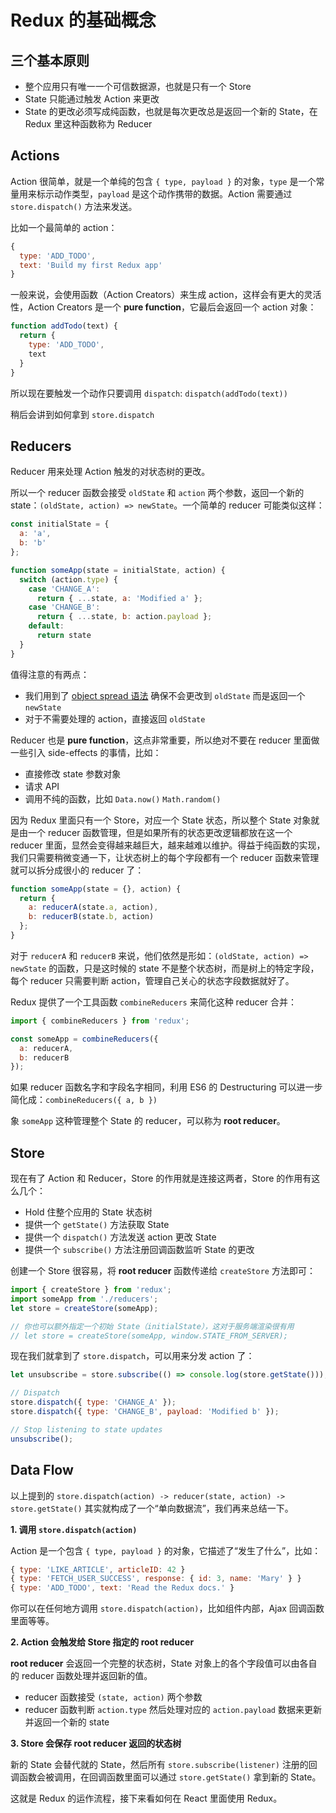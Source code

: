 # Redux 的基础概念

## 三个基本原则

- 整个应用只有唯一一个可信数据源，也就是只有一个 Store
- State 只能通过触发 Action 来更改
- State 的更改必须写成纯函数，也就是每次更改总是返回一个新的
  State，在 Redux 里这种函数称为 Reducer

## Actions

Action 很简单，就是一个单纯的包含 `{ type, payload }` 的对象，`type`
是一个常量用来标示动作类型，`payload` 是这个动作携带的数据。Action 需要通过
`store.dispatch()` 方法来发送。

比如一个最简单的 action：

```javascript
{
  type: 'ADD_TODO',
  text: 'Build my first Redux app'
}
```

一般来说，会使用函数（Action Creators）来生成
action，这样会有更大的灵活性，Action Creators 是一个 **pure
function**，它最后会返回一个 action 对象：

```javascript
function addTodo(text) {
  return {
    type: 'ADD_TODO',
    text
  }
}
```

所以现在要触发一个动作只要调用 `dispatch`: `dispatch(addTodo(text))`

稍后会讲到如何拿到 `store.dispatch`

## Reducers

Reducer 用来处理 Action 触发的对状态树的更改。

所以一个 reducer 函数会接受 `oldState` 和 `action` 两个参数，返回一个新的
state：`(oldState, action) => newState`。一个简单的 reducer 可能类似这样：

```javascript
const initialState = {
  a: 'a',
  b: 'b'
};

function someApp(state = initialState, action) {
  switch (action.type) {
    case 'CHANGE_A':
      return { ...state, a: 'Modified a' };
    case 'CHANGE_B':
      return { ...state, b: action.payload };
    default:
      return state
  }
}
```

值得注意的有两点：

- 我们用到了 [object spread 语法](https://github.com/sebmarkbage/ecmascript-rest-spread) 确保不会更改到 `oldState` 而是返回一个 `newState`
- 对于不需要处理的 action，直接返回 `oldState`

Reducer 也是 **pure function**，这点非常重要，所以绝对不要在 reducer
里面做一些引入 side-effects 的事情，比如：

- 直接修改 state 参数对象
- 请求 API
- 调用不纯的函数，比如 `Data.now()` `Math.random()`

因为 Redux 里面只有一个 Store，对应一个 State 状态，所以整个 State
对象就是由一个 reducer 函数管理，但是如果所有的状态更改逻辑都放在这一个 reducer
里面，显然会变得越来越巨大，越来越难以维护。得益于纯函数的实现，我们只需要稍微变通一下，让状态树上的每个字段都有一个
reducer 函数来管理就可以拆分成很小的 reducer 了：

```javascript
function someApp(state = {}, action) {
  return {
    a: reducerA(state.a, action),
    b: reducerB(state.b, action)
  };
}
```

对于 `reducerA` 和 `reducerB` 来说，他们依然是形如：`(oldState, action) => newState` 的函数，只是这时候的 state 不是整个状态树，而是树上的特定字段，每个 reducer 只需要判断 action，管理自己关心的状态字段数据就好了。

Redux 提供了一个工具函数 `combineReducers` 来简化这种 reducer 合并：

```javascript
import { combineReducers } from 'redux';

const someApp = combineReducers({
  a: reducerA,
  b: reducerB
});
```

如果 reducer 函数名字和字段名字相同，利用 ES6 的 Destructuring
可以进一步简化成：`combineReducers({ a, b })`

象 `someApp` 这种管理整个 State 的 reducer，可以称为 **root reducer**。

## Store

现在有了 Action 和 Reducer，Store 的作用就是连接这两者，Store
的作用有这么几个：

- Hold 住整个应用的 State 状态树
- 提供一个 `getState()` 方法获取 State
- 提供一个 `dispatch()` 方法发送 action 更改 State
- 提供一个 `subscribe()` 方法注册回调函数监听 State 的更改

创建一个 Store 很容易，将 **root reducer** 函数传递给 `createStore` 方法即可：

```javascript
import { createStore } from 'redux';
import someApp from './reducers';
let store = createStore(someApp);

// 你也可以额外指定一个初始 State（initialState），这对于服务端渲染很有用
// let store = createStore(someApp, window.STATE_FROM_SERVER);
```

现在我们就拿到了 `store.dispatch`，可以用来分发 action 了：

```javascript
let unsubscribe = store.subscribe(() => console.log(store.getState()));

// Dispatch
store.dispatch({ type: 'CHANGE_A' });
store.dispatch({ type: 'CHANGE_B', payload: 'Modified b' });

// Stop listening to state updates
unsubscribe();
```

## Data Flow

以上提到的 `store.dispatch(action) -> reducer(state, action) ->
store.getState()` 其实就构成了一个“单向数据流”，我们再来总结一下。

**1. 调用 `store.dispatch(action)`**

Action 是一个包含 `{ type, payload }` 的对象，它描述了“发生了什么”，比如：

```javascript
{ type: 'LIKE_ARTICLE', articleID: 42 }
{ type: 'FETCH_USER_SUCCESS', response: { id: 3, name: 'Mary' } }
{ type: 'ADD_TODO', text: 'Read the Redux docs.' }
```

你可以在任何地方调用 `store.dispatch(action)`，比如组件内部，Ajax
回调函数里面等等。

**2. Action 会触发给 Store 指定的 root reducer**

**root reducer** 会返回一个完整的状态树，State 对象上的各个字段值可以由各自的
reducer 函数处理并返回新的值。

- reducer 函数接受 `(state, action)` 两个参数
- reducer 函数判断 `action.type` 然后处理对应的 `action.payload` 数据来更新并返回一个新的 state

**3. Store 会保存 root reducer 返回的状态树**

新的 State 会替代就的 State，然后所有 `store.subscribe(listener)`
注册的回调函数会被调用，在回调函数里面可以通过 `store.getState()` 拿到新的
State。

这就是 Redux 的运作流程，接下来看如何在 React 里面使用 Redux。
